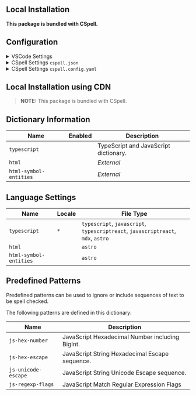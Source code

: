 ## Local Installation

**This package is bundled with CSpell.**

## Configuration

<details>
<summary>VSCode Settings</summary>

Add the following to your VSCode settings:

**`.vscode/settings.json`**

```jsonc
{
  "cSpell.dictionaries": ["typescript"],
}
```

</details>

<details>
<summary>CSpell Settings <code>cspell.json</code></summary>

**`cspell.json`**

```jsonc
{
  "dictionaries": ["typescript"],
}
```

</details>

<details>
<summary>CSpell Settings <code>cspell.config.yaml</code></summary>

**`cspell.config.yaml`**

```yaml
dictionaries:
  - typescript
```

</details>

## Local Installation using CDN

> **NOTE:** This package is bundled with CSpell.

## Dictionary Information

| Name                   | Enabled | Description                           |
| ---------------------- | ------- | ------------------------------------- |
| `typescript`           |         | TypeScript and JavaScript dictionary. |
| `html`                 |         | _External_                            |
| `html-symbol-entities` |         | _External_                            |

## Language Settings

| Name                   | Locale | File Type                                                                        |
| ---------------------- | ------ | -------------------------------------------------------------------------------- |
| `typescript`           | `*`    | `typescript`, `javascript`, `typescriptreact`, `javascriptreact`, `mdx`, `astro` |
| `html`                 |        | `astro`                                                                          |
| `html-symbol-entities` |        | `astro`                                                                          |

## Predefined Patterns

Predefined patterns can be used to ignore or include sequences of text to be spell checked.

The following patterns are defined in this dictionary:

| Name                | Description                                     |
| ------------------- | ----------------------------------------------- |
| `js-hex-number`     | JavaScript Hexadecimal Number including BigInt. |
| `js-hex-escape`     | JavaScript String Hexadecimal Escape sequence.  |
| `js-unicode-escape` | JavaScript String Unicode Escape sequence.      |
| `js-regexp-flags`   | JavaScript Match Regular Expression Flags       |
